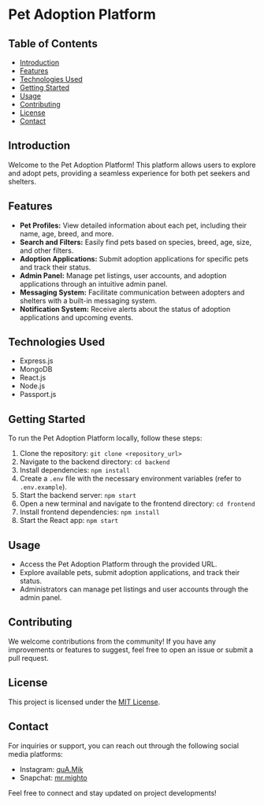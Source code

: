 # Pet Adoption Platform

## Table of Contents

- [Introduction](#introduction)
- [Features](#features)
- [Technologies Used](#technologies-used)
- [Getting Started](#getting-started)
- [Usage](#usage)
- [Contributing](#contributing)
- [License](#license)
- [Contact](#contact)

## Introduction

Welcome to the Pet Adoption Platform! This platform allows users to explore and adopt pets, providing a seamless experience for both pet seekers and shelters.

## Features

- **Pet Profiles:** View detailed information about each pet, including their name, age, breed, and more.
- **Search and Filters:** Easily find pets based on species, breed, age, size, and other filters.
- **Adoption Applications:** Submit adoption applications for specific pets and track their status.
- **Admin Panel:** Manage pet listings, user accounts, and adoption applications through an intuitive admin panel.
- **Messaging System:** Facilitate communication between adopters and shelters with a built-in messaging system.
- **Notification System:** Receive alerts about the status of adoption applications and upcoming events.

## Technologies Used

- Express.js
- MongoDB
- React.js
- Node.js
- Passport.js

## Getting Started

To run the Pet Adoption Platform locally, follow these steps:

1. Clone the repository: `git clone <repository_url>`
2. Navigate to the backend directory: `cd backend`
3. Install dependencies: `npm install`
4. Create a `.env` file with the necessary environment variables (refer to `.env.example`).
5. Start the backend server: `npm start`
6. Open a new terminal and navigate to the frontend directory: `cd frontend`
7. Install frontend dependencies: `npm install`
8. Start the React app: `npm start`

## Usage

- Access the Pet Adoption Platform through the provided URL.
- Explore available pets, submit adoption applications, and track their status.
- Administrators can manage pet listings and user accounts through the admin panel.

## Contributing

We welcome contributions from the community! If you have any improvements or features to suggest, feel free to open an issue or submit a pull request.

## License

This project is licensed under the [MIT License](LICENSE).

## Contact

For inquiries or support, you can reach out through the following social media platforms:

- Instagram: [quA.Mik](https://www.instagram.com/quA.Mik/)
- Snapchat: [mr.mighto](https://www.snapchat.com/add/mr.mighto)

Feel free to connect and stay updated on project developments!
